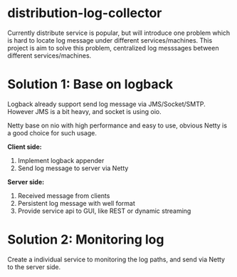 # distribution-log-collector

Currently distribute service is popular, but will introduce one problem which is hard to locate log message under different services/machines. This project is aim to solve this problem, centralized log messsages between different services/machines. </br>

# Solution 1: Base on logback
Logback already support send log message via JMS/Socket/SMTP.</br>
However JMS is a bit heavy, and socket is using oio.</br>

Netty base on nio with high performance and easy to use, obvious Netty is a good choice for such usage.

<b>Client side:</b></br>
1. Implement logback appender</br>
2. Send log message to server via Netty</br>

<b>Server side:</b></br>
1. Received message from clients</br>
2. Persistent log message with well format</br>
3. Provide service api to GUI, like REST or dynamic streaming</br>

# Solution 2: Monitoring log
Create a individual service to monitoring the log paths, and send via Netty to the server side.
